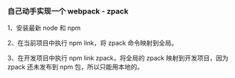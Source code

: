 ### 自己动手实现一个 webpack - zpack

1、安装最新 node 和 npm

2、在当前项目中执行 npm link，将 zpack 命令映射到全局。

3、在开发项目中执行 npm link zpack，将全局的 zpack 映射到开发项目，因为 zpack 还未发布到 npm 包，所以只能用本地的。
